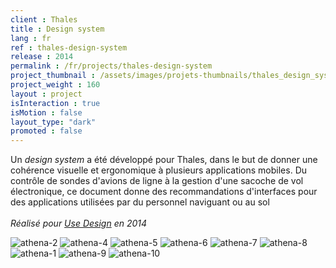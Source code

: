 ```yaml
---
client : Thales
title : Design system
lang : fr
ref : thales-design-system
release : 2014
permalink : /fr/projects/thales-design-system
project_thumbnail : /assets/images/projets-thumbnails/thales_design_system_thumb.png
project_weight : 160
layout : project
isInteraction : true
isMotion : false
layout_type: "dark"
promoted : false
---
```


Un *design system* a été développé pour Thales, dans le but de donner une cohérence visuelle et ergonomique à plusieurs applications mobiles. Du contrôle de sondes d'avions de ligne à la gestion d'une sacoche de vol électronique, ce document donne des recommandations d'interfaces pour des applications utilisées par du personnel naviguant ou au sol
<br/><br/>
*Réalisé pour [Use Design](http://www.use-design.com) en 2014*

![athena-2](/assets/images/projets/athena/athena-2.webp)
![athena-4](/assets/images/projets/athena/athena-4.webp)
![athena-5](/assets/images/projets/athena/athena-5.webp)
![athena-6](/assets/images/projets/athena/athena-6.webp)
![athena-7](/assets/images/projets/athena/athena-7.webp)
![athena-8](/assets/images/projets/athena/athena-8.webp)
![athena-1](/assets/images/projets/athena/athena-1.webp)
![athena-9](/assets/images/projets/athena/athena-9.webp)
![athena-10](/assets/images/projets/athena/athena-10.webp)
